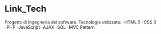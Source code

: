 # Link_Tech
Progetto di Ingegneria del software. 
Tecnologie utilizzate:
  -HTML 5
  -CSS 3
  -PHP
  -JavaScript
  -AJAX
  -SQL
  -MVC Pattern
